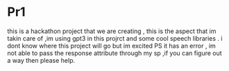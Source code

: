 # Pr1
this is a hackathon project that we are creating , this is the aspect that im takin care of ,im using gpt3 in this projrct and some cool speech libraries . i dont know where this project will go but im excited 
PS it has an error , im not able to pass the response attribute through my sp ,if you can figure out a way then please help.
